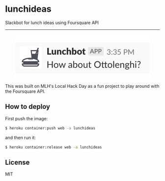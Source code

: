 # lunchideas

Slackbot for lunch ideas using Foursquare API

---

<p align="center">
  <img src="./screenshot.png" alt="Screenshot" />
</p>

This was built on MLH's Local Hack Day as a fun project to play around with the Foursquare API.

## How to deploy

First push the image:

```sh
$ heroku container:push web -a lunchideas
```

and then run it:

```sh
$ heroku container:release web -a lunchideas
```

## License

MIT
